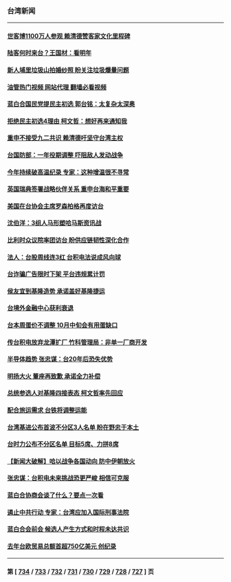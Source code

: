 ### 台湾新闻
---
#### [世客博1100万人参观 赖清德赞客家文化里程碑](../../pages/ncid1349361/n14096288.md?10162045) 
#### [陆客何时来台？王国材：看明年](../../pages/ncid1349361/n14096399.md?10162045) 
#### [新人埔里垃圾山拍婚纱照 盼关注垃圾爆量问题](../../pages/ncid1349361/n14096365.md?10162045) 
#### [油管热门视频 网站代理 翻墙必看视频](http://138.2.39.72:81/youtube.html?epic-marker?10162045)
#### [蓝白合国民党提民主初选 郭台铭：太复杂太深奥](../../pages/ncid1349361/n14095730.md?10162045) 
#### [拒绝民主初选4理由 柯文哲：想好再来通知我](../../pages/ncid1349361/n14095732.md?10162045) 
#### [重申不接受九二共识 赖清德吁坚守台湾主权](../../pages/ncid1349361/n14095735.md?10162045) 
#### [台国防部：一年役期调整 吓阻敌人发动战争](../../pages/ncid1349361/n14096260.md?10162045) 
#### [今年持续破高温纪录 专家：这种增温很不寻常](../../pages/ncid1349361/n14096230.md?10162045) 
#### [英国瑞典签署战略伙伴关系 重申台海和平重要](../../pages/ncid1349361/n14096123.md?10162045) 
#### [美国在台协会主席罗森柏格再度访台](../../pages/ncid1349361/n14096100.md?10162045) 
#### [沈伯洋：3组人马形塑哈马斯资讯战](../../pages/ncid1349361/n14095690.md?10162045) 
#### [比利时众议院率团访台 盼供应链韧性深化合作](../../pages/ncid1349361/n14095789.md?10162045) 
#### [法人：台股周线连3红 台积电法说成风向球](../../pages/ncid1349361/n14095790.md?10162045) 
#### [台诈骗广告限时下架 平台违规累计罚](../../pages/ncid1349361/n14095682.md?10162045) 
#### [侯友宜到基隆造势 承诺盖好基隆捷运](../../pages/ncid1349361/n14095693.md?10162045) 
#### [台境外金融中心获利衰退](../../pages/ncid1349361/n14095782.md?10162045) 
#### [台本周蛋价不调整 10月中旬会有用蛋缺口](../../pages/ncid1349361/n14095687.md?10162045) 
#### [传台积电放弃龙潭扩厂 竹科管理局：非单一厂商开发](../../pages/ncid1349361/n14095784.md?10162045) 
#### [半导体趋势 张忠谋：台20年后恐失优势](../../pages/ncid1349361/n14095785.md?10162045) 
#### [明扬大火 董座再致歉 承诺全力补偿](../../pages/ncid1349361/n14095743.md?10162045) 
#### [总统参选人对基隆四接表态 柯文哲率先回应](../../pages/ncid1349361/n14095724.md?10162045) 
#### [配合旅运需求 台铁将调整运能](../../pages/ncid1349361/n14095744.md?10162045) 
#### [台湾基进公布首波不分区3人名单 盼在野忠于本土](../../pages/ncid1349361/n14095738.md?10162045) 
#### [台时力公布不分区名单 目标5席、力拼8席](../../pages/ncid1349361/n14095739.md?10162045) 
#### [【新闻大破解】哈以战争各国动向 防中伊朝放火](../../pages/ncid1349361/n14095398.md?10162045) 
#### [张忠谋：台积电未来挑战恐更严峻 相信可克服](../../pages/ncid1349361/n14095076.md?10162045) 
#### [蓝白合协商会谈了什么？要点一次看](../../pages/ncid1349361/n14095319.md?10162045) 
#### [遏止中共行动 专家：台湾应加入国际刑事法院](../../pages/ncid1349361/n14095125.md?10162045) 
#### [蓝白合会前会 候选人产生方式和时程未达共识](../../pages/ncid1349361/n14095243.md?10162045) 
#### [去年台欧贸易总额首超750亿美元 创纪录](../../pages/ncid1349361/n14095189.md?10162045) 

---
#### 第 [ [734](./734.md?10162045) / [733](./733.md?10162045) / [732](./732.md?10162045) / [731](./731.md?10162045) / [730](./730.md?10162045) / [729](./729.md?10162045) / [728](./728.md?10162045) / [727](./727.md?10162045) ] 页
